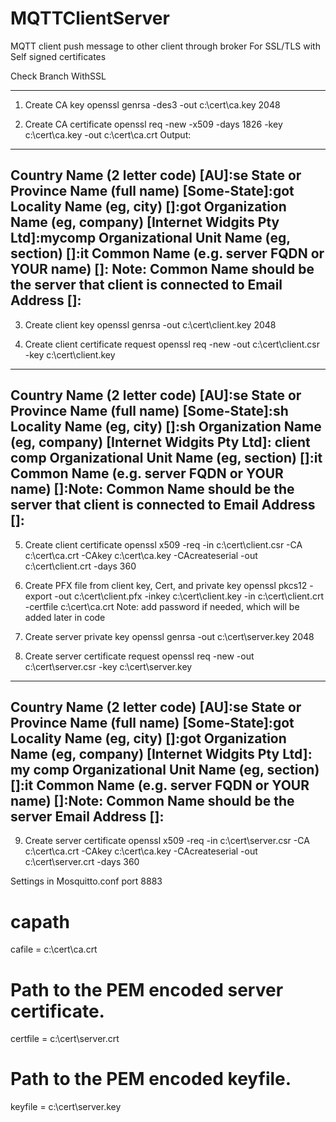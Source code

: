 # MQTTClientServer
MQTT client push message to other client through broker
For SSL/TLS with Self signed certificates

Check Branch WithSSL


------------------------------------------------------------------------
1. Create CA key
openssl genrsa -des3 -out c:\cert\ca.key 2048

2. Create CA certificate
openssl req -new -x509 -days 1826 -key c:\cert\ca.key -out c:\cert\ca.crt
Output:
-----------------------------------------------------------------------
Country Name (2 letter code) [AU]:se
State or Province Name (full name) [Some-State]:got
Locality Name (eg, city) []:got
Organization Name (eg, company) [Internet Widgits Pty Ltd]:mycomp
Organizational Unit Name (eg, section) []:it
Common Name (e.g. server FQDN or YOUR name) []: Note: Common Name should be the server that client is connected to
Email Address []:
---------------------------------------------------------------------------
3. Create client key
openssl genrsa -out c:\cert\client.key 2048

4. Create client certificate request
openssl req -new -out c:\cert\client.csr -key c:\cert\client.key
-------------------------------------------------------------------------
Country Name (2 letter code) [AU]:se
State or Province Name (full name) [Some-State]:sh
Locality Name (eg, city) []:sh
Organization Name (eg, company) [Internet Widgits Pty Ltd]: client comp
Organizational Unit Name (eg, section) []:it
Common Name (e.g. server FQDN or YOUR name) []:Note: Common Name should be the server that client is connected to
Email Address []:
----------------------------------------------------------------------------------

5. Create client certificate
openssl x509 -req -in c:\cert\client.csr -CA c:\cert\ca.crt -CAkey c:\cert\ca.key -CAcreateserial -out c:\cert\client.crt -days 360

6. Create PFX file from client key, Cert, and private key
openssl pkcs12 -export -out c:\cert\client.pfx -inkey c:\cert\client.key -in c:\cert\client.crt -certfile c:\cert\ca.crt
Note: add password if needed, which will be added later in code

7. Create server private key
openssl genrsa -out c:\cert\server.key 2048

8. Create server certificate request
openssl req -new -out c:\cert\server.csr -key c:\cert\server.key
--------------------------------------------------------------------------------------
Country Name (2 letter code) [AU]:se
State or Province Name (full name) [Some-State]:got
Locality Name (eg, city) []:got
Organization Name (eg, company) [Internet Widgits Pty Ltd]: my comp
Organizational Unit Name (eg, section) []:it
Common Name (e.g. server FQDN or YOUR name) []:Note: Common Name should be the server
Email Address []:
-------------------------------------------------------------------------------------------

9. Create server certificate
openssl x509 -req -in c:\cert\server.csr -CA c:\cert\ca.crt -CAkey c:\cert\ca.key -CAcreateserial -out c:\cert\server.crt -days 360

Settings in Mosquitto.conf 
port 8883
# capath
cafile =  c:\cert\ca.crt

# Path to the PEM encoded server certificate.
certfile = c:\cert\server.crt

# Path to the PEM encoded keyfile.
keyfile = c:\cert\server.key
 
